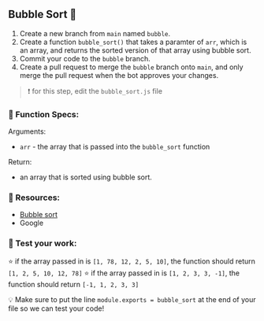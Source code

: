 ## Bubble Sort 💬
1. Create a new branch from `main` named `bubble`. 
2. Create a function `bubble_sort()` that takes a paramter of `arr`, which is an array, and returns the sorted version of that array using bubble sort. 
3. Commit your code to the `bubble` branch. 
4. Create a pull request to merge the `bubble` branch onto `main`, and only merge the pull request when the bot approves your changes. 

> ❗ for this step, edit the `bubble_sort.js` file

### 🔨 Function Specs:
Arguments: 
- `arr` - the array that is passed into the `bubble_sort` function

Return:
- an array that is sorted using bubble sort. 

### 🧠 Resources:
- [Bubble sort](https://en.wikipedia.org/wiki/Bubble_sort)
- Google


### 📝 Test your work:
⭐ if the array passed in is `[1, 78, 12, 2, 5, 10]`, the function should return `[1, 2, 5, 10, 12, 78]`
⭐ if the array passed in is `[1, 2, 3, 3, -1]`, the function should return `[-1, 1, 2, 3, 3]`


💡 Make sure to put the line `module.exports = bubble_sort` at the end of your file so we can test your code!
